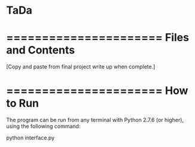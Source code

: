 TaDa
====

======================
Files and Contents
======================

[Copy and paste from final project write up when complete.]


======================
How to Run
======================

The program can be run from any terminal with Python 2.7.6 (or higher), using the following command:

python interface.py